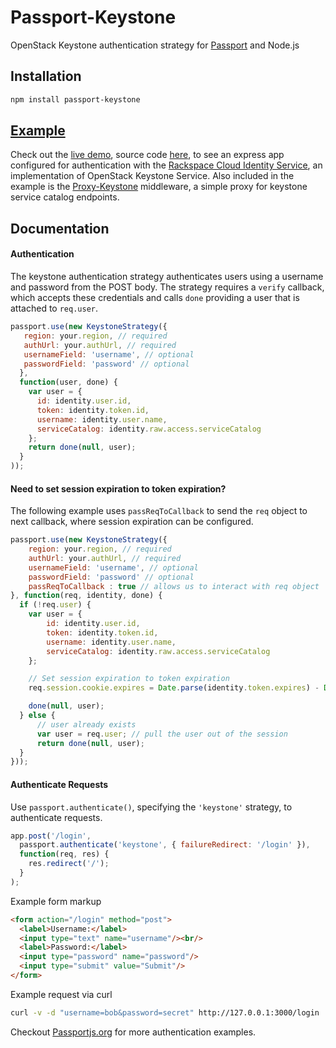 # Passport-Keystone

OpenStack Keystone authentication strategy for [Passport](http://passportjs.org/) and Node.js

## Installation

```sh
npm install passport-keystone
```

## [Example](https://passport-keystone-proxy.herokuapp.com/)

Check out the [live demo](https://passport-keystone-proxy.herokuapp.com/), source code [here](https://github.com/eddywashere/passport-keystone/tree/master/examples), to see an express app configured for authentication with the [Rackspace Cloud Identity Service](http://docs.rackspace.com/auth/api/v2.0/auth-client-devguide/content/QuickStart-000.html), an implementation of OpenStack Keystone Service. Also included in the example is the [Proxy-Keystone](https://github.com/eddywashere/proxy-keystone) middleware, a simple proxy for keystone service catalog endpoints.

## Documentation

#### Authentication

The keystone authentication strategy authenticates users using a username and
password from the POST body.  The strategy requires a `verify` callback, which accepts these
credentials and calls `done` providing a user that is attached to `req.user`.

```js
passport.use(new KeystoneStrategy({
   region: your.region, // required
   authUrl: your.authUrl, // required
   usernameField: 'username', // optional
   passwordField: 'password' // optional
  },
  function(user, done) {
    var user = {
      id: identity.user.id,
      token: identity.token.id,
      username: identity.user.name,
      serviceCatalog: identity.raw.access.serviceCatalog
    };
    return done(null, user);
  }
));
```

#### Need to set session expiration to token expiration?

The following example uses `passReqToCallback` to send the `req` object to next callback, where session expiration can be configured.

```js
passport.use(new KeystoneStrategy({
    region: your.region, // required
    authUrl: your.authUrl, // required
    usernameField: 'username', // optional
    passwordField: 'password' // optional
    passReqToCallback : true // allows us to interact with req object
}, function(req, identity, done) {
  if (!req.user) {
    var user = {
        id: identity.user.id,
        token: identity.token.id,
        username: identity.user.name,
        serviceCatalog: identity.raw.access.serviceCatalog
    };

    // Set session expiration to token expiration
    req.session.cookie.expires = Date.parse(identity.token.expires) - Date.now();

    done(null, user);
  } else {
      // user already exists
      var user = req.user; // pull the user out of the session
      return done(null, user);
  }
}));
```

#### Authenticate Requests

Use `passport.authenticate()`, specifying the `'keystone'` strategy, to
authenticate requests.

```js
app.post('/login',
  passport.authenticate('keystone', { failureRedirect: '/login' }),
  function(req, res) {
    res.redirect('/');
  }
);
```

Example form markup

```html
<form action="/login" method="post">
  <label>Username:</label>
  <input type="text" name="username"/><br/>
  <label>Password:</label>
  <input type="password" name="password"/>
  <input type="submit" value="Submit"/>
</form>
```

Example request via curl

```sh
curl -v -d "username=bob&password=secret" http://127.0.0.1:3000/login
```

Checkout [Passportjs.org](http://passportjs.org/guide/authenticate/) for more authentication examples.
